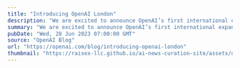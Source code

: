 ```yaml
---
title: "Introducing OpenAI London"
description: "We are excited to announce OpenAI’s first international expansion with a new office in London, United Kingdom."
summary: "We are excited to announce OpenAI’s first international expansion with a new office in London, United Kingdom."
pubDate: "Wed, 28 Jun 2023 07:00:00 GMT"
source: "OpenAI Blog"
url: "https://openai.com/blog/introducing-openai-london"
thumbnail: "https://raisex-llc.github.io/ai-news-curation-site/assets/openai_logo.png"
---
```


